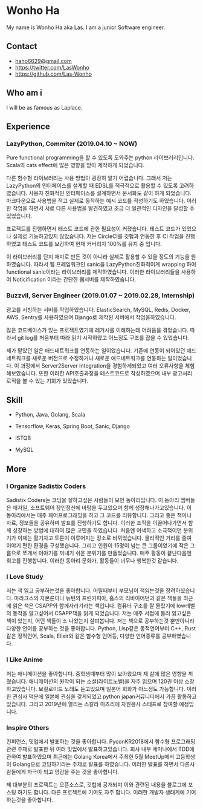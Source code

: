 # Wonho Ha

My name is Wonho Ha aka Las. I am a junior Software engineer.

## Contact

- haho6629@gmail.com
- https://twitter.com/LasWonho
- https://github.com/Las-Wonho

## Who am i

I will be as famous as Laplace.

## Experience

### LazyPython, Commiter (2019.04.10 ~ NOW)

Pure functional programming을 할 수 있도록 도와주는 python 라이브러리입니다. Scala의 cats effect에 많은 영향을 받아 제작하게 되었습니다.

다른 함수형 라이브러리는 사용 방법이 굉장히 알기 어렵습니다. 그래서 저는 LazyPython의 인터페이스를 설계할 때 EDSL를 적극적으로 활용할 수 있도록 고려하였습니다. 사용자 친화적인 인터페이스를 설계하면서 문서화도 같이 하게 되었습니다. 마크다운으로 사용법을 적고 실제로 동작하는 예시 코드를 작성하기도 하였습니다. 이러한 작업을 하면서 서로 다른 사용법을 발견하였고 조금 더 일관적인 디자인을 달성할 수 있었습니다.

프로젝트를 진행하면서 테스트 코드에 관한 필요성이 커졌습니다. 테스트 코드가 있었으나 실제로 기능하고있지 않았습니다. 저는 CircleCI를 깃헙과 연동한 후 CI 작업을 진행하였고 테스트 코드를 보강하여 현재 커버리지 100%를 유지 중 입니다.

이 라이브러리를 단지 재미로 만든 것이 아니라 실제로 활용할 수 있을 정도의 기능을 원하였습니다. 따라서 웹 프레임워크인 sanic을 LazyPython친화적이게 wrapping 하여 functional sanic이라는 라이브러리를 제작하였습니다. 이러한 라이브러리들을 사용하여 Noticification 이라는 간단한 웹서버를 제작하였습니다.

### Buzzvil, Server Engineer (2019.01.07 ~ 2019.02.28, Internship)

광고를 서빙하는 서버를 작업하였습니다. ElasticSearch, MySQL, Redis, Docker, AWS, Sentry를 사용하였으며 Django로 제작된 서버에서 작업을하였습니다.

많은 코드베이스가 있는 프로젝트였기에 레거시를 이해하는데 어려움을 겪었습니다. 따라서 git log를 처음부터 따라 읽기 시작하였고 어느정도 구조를 잡을 수 있었습니다.

제가 맡았던 일은 애드네트워크를 연동하는 일이었습니다. 기존에 연동이 되어있던 애드네트워크를 새로운 버전으로 수정하거나 새로운 애드네트워크를 연동하는 일이었습니다. 이 과정에서 Server2Server Integration을 경험하게되었고 여러 오류사항을 체험해보았습니다. 또한 이러한 API호출과정을 테스트코드로 작성하였으며 내부 광고처리 로직을 볼 수 있는 기회가 있었습니다.

## Skill

- Python, Java, Golang, Scala

- Tensorflow, Keras, Spring Boot, Sanic, Django

- ISTQB

- MySQL

## More

### I Organize Sadistix Coders

Sadistix Coders는 코딩을 잘하고싶은 사람들이 모인 동아리입니다. 이 동아리 멤버들은 애자일, 소프트웨어 장인정신에 바탕을 두고있으며 함께 성장해나가고있습니다. 이 동아리에서는 매주 패어프로그래밍을 하고 그 코드를 리뷰합니다. 그리고 좋은 책이나 자료, 정보들을 공유하며 발표를 진행하기도 합니다. 이러한 조직을 이끌어나가면서 함께 성장하는 방법에 대하여 많은 고민을 하였습니다. 처음엔 어색하고 소극적이던 분위기가 이제는  활기차고 토론이 이루어지는 장소로 바뀌었습니다. 물리적인 거리를 줄여 이야기 편한 환경을 구성했습니다. 그리고 인원이 15명이 넘는 큰 그룹이었기에 작은 그룹으로 쪼개서 이야기를 꺼내기 쉬운 분위기를 만들었습니다. 매주 활동이 끝난다음엔 회고를 진행합니다. 이러한 동아리 문화가, 활동들이 너무나 행복한것 같습니다.

### I Love Study

저는 책 읽고 공부하는것을 좋아합니다. 어릴때부터 부모님이  책읽는것을 장려하셨습니다. 마라크스의 자본론이나 뉴턴의 프린키피아, 홉스의 리바이어던과 같은 책들을 최근에 읽은 책은 CSAPP와 함께자라기라는 책입니다. 컴퓨터 구조를 잘 몰랐기에 low레벨의 동작을 알고싶어서 CSAPP책을 읽게 되었습니다. 저는 매주 서점에 들러 읽고싶은 책이 있는지, 어떤 책들이 소 나왔는지 살펴봅니다. 저는 책으로 공부하는것 뿐만아니라 다양한 언어를 공부하는 것을 좋아합니다. Python, Lisp같은  동적언어부터 C++, Rust같은 정적언어, Scala, Elixir와 같은 함수형 언어등, 다양한 언어종류를 공부하였습니다.

### I Like Anime

저는 애니메이션을 좋아합니다. 중학생때부터 많이 보아왔으며 제 삶에 많은 영향을 끼쳤습니다. 애니메이션의 원작이 되는 소설(라이트노벨)을 자주 읽으며 120권 이상 소장하고있습니다. 보컬로이드 노래도 듣고있으며 일본어 회화가 아느정도 가능합니다. 이러한 관심사 덕분에 일본에 관심을 갖게되었고 python japan커뮤니티에서 가끔 활동하고있습니다. 그리고 2019년에 열리는 스칼라 마츠리에 자원봉사 스태프로 참여할 예정입니다.

### Inspire Others

컨퍼런스, 밋업에서 발표하는 것을 좋아합니다. PyconKR2018에서 함수형 프로그래밍 관련 주제로 발표한 뒤 여러 밋업에서 발표하고있습니다. 회사 내부 세미나에서 TDD에 관하여 발표하였으며 최근에는 Golang Korea에서 주최한 5월 MeetUp에서 고등학생이 Golang으로 코딩하기라는 주제로 발표를 하였습니다. 이러한 발표를 하면서 다른사람들에게 자극이 되고 영감을 주는 것을 좋아합니다.

제 대부분의 프로젝트는 오픈소스로, 깃헙에 공개되며 이와 관련된 내용을 블로그에 포스팅 하기도 합니다. 다른 프로젝트에 기여도 자주 합니다. 이러한 개발자 생태계에 기여하는것을 좋아합니다.